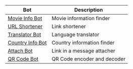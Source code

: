 | Bot | Description |
| --- | --- |
| [Movie Info Bot](https://telegram.me/FnMovieBot) | Movie information finder |
| [URL Shortener](https://telegram.me/FnURLShortBot) | Link shortener |
| [Translator Bot](https://telegram.me/FnTranslateBot) | Language translator |
| [Country Info Bot](https://telegram.me/FnCountryInfoBot) | Country information finder |
| [Attach Bot](https://telegram.me/FnAttachBot) | Link in a message attacher |
| [QR Code Bot](https://telegram.me/FnQRCodeBot) | QR Code encoder and decoder |
